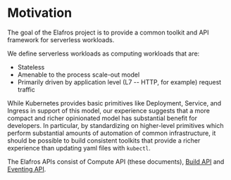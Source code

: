 # Motivation

The goal of the Elafros project is to provide a common toolkit and API
framework for serverless workloads.

We define serverless workloads as computing workloads that are:

* Stateless
* Amenable to the process scale-out model
* Primarily driven by application level (L7 -- HTTP, for example)
  request traffic

While Kubernetes provides basic primitives like Deployment, Service,
and Ingress in support of this model, our experience suggests that a
more compact and richer opinionated model has substantial benefit for
developers. In particular, by standardizing on higher-level primitives
which perform substantial amounts of automation of common
infrastructure, it should be possible to build consistent toolkits
that provide a richer experience than updating yaml files with
`kubectl`.

The Elafros APIs consist of Compute API (these documents),
[Build API](https://github.com/knative/build) and
[Eventing API](https://github.com/knative/eventing).
